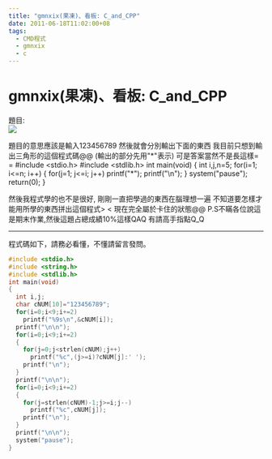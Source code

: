 ```yaml
---
title: "gmnxix(果凍)、看板: C_and_CPP"
date: 2011-06-18T11:02:00+08
tags:
  - CMD程式
  - gmnxix
  - c
---
```

# gmnxix(果凍)、看板: C_and_CPP

題目:  
![](http://pic.pimg.tw/taichunmin/1308366340-ddf909bc1d748655f524517a1315e213.jpg)

題目的意思應該是輸入123456789
然後就會分別輸出下面的東西
我目前只想到輸出三角形的這個程式碼@@
(輸出的部分先用"\*"表示)
可是答案當然不是長這樣= =
#include <stdio.h>
#include <stdlib.h>
int main(void)
{
        int i,j,n=5;
        for(i=1; i<=n; i++) {
                for(j=1; j<=i; j++)
                        printf("\*");
                printf("\\n");
        }
        system("pause"); return(0);
}

然後我程式學的也不是很好,
剛剛一直把學過的東西在腦理想一遍
不知道要怎樣才能用所學的東西拼出這個程式> <
現在完全屬於卡住的狀態@@
P.S不瞞各位說這是期末作業,然後這題占總成績10%這樣QAQ
有請高手指點Q\_Q

- - -

程式碼如下，請務必看懂，不懂請留言發問。  

```cpp
#include <stdio.h>
#include <string.h>
#include <stdlib.h>
int main(void)
{
  int i,j;
  char cNUM[10]="123456789";
  for(i=0;i<9;i+=2)
    printf("%9s\n",&cNUM[i]);
  printf("\n\n");
  for(i=0;i<9;i+=2)
  {
    for(j=0;j<strlen(cNUM);j++)
      printf("%c",(j>=i)?cNUM[j]:' ');
    printf("\n");
  }
  printf("\n\n");
  for(i=0;i<9;i+=2)
  {
    for(j=strlen(cNUM)-1;j>=i;j--)
      printf("%c",cNUM[j]);
    printf("\n");
  }
  printf("\n\n");
  system("pause");
}
```
